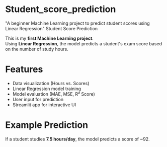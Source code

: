 # Student_score_prediction
"A beginner Machine Learning project to predict student scores using Linear Regression"
 Student Score Prediction

This is my **first Machine Learning project**.  
Using **Linear Regression**, the model predicts a student's exam score based on the number of study hours.

# Features
- Data visualization (Hours vs. Scores)
- Linear Regression model training
- Model evaluation (MAE, MSE, R² Score)
- User input for prediction
- Streamlit app for interactive UI

# Example Prediction
If a student studies **7.5 hours/day**, the model predicts a score of ~92.

